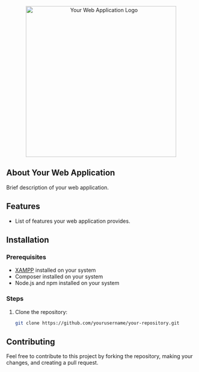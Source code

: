 <p align="center"><img src="https://your-image-url.com" width="400" alt="Your Web Application Logo"></p>

<p align="center">
<!-- Add badges here -->
</p>

## About Your Web Application

Brief description of your web application.

## Features

- List of features your web application provides.

## Installation

### Prerequisites

- [XAMPP](https://www.apachefriends.org/index.html) installed on your system
- Composer installed on your system
- Node.js and npm installed on your system

### Steps

1. Clone the repository:

   ```bash
   git clone https://github.com/yourusername/your-repository.git

## Contributing
Feel free to contribute to this project by forking the repository, making your changes, and creating a pull request.
